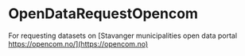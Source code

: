 # OpenDataRequestOpencom
For requesting datasets on [Stavanger municipalities open data portal https://opencom.no/](https://opencom.no)
